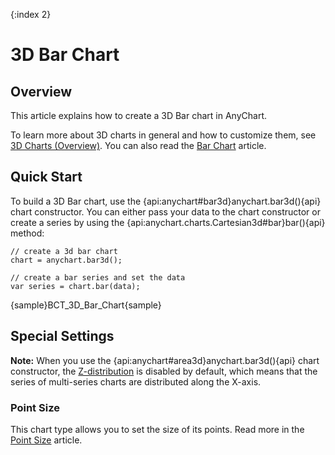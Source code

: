 {:index 2}
# 3D Bar Chart

## Overview

This article explains how to create a 3D Bar chart in AnyChart.

To learn more about 3D charts in general and how to customize them, see [3D Charts (Overview)](Overview). You can also read the [Bar Chart](../Bar_Chart) article.

## Quick Start

To build a 3D Bar chart, use the {api:anychart#bar3d}anychart.bar3d(){api} chart constructor. You can either pass your data to the chart constructor or create a series by using the {api:anychart.charts.Cartesian3d#bar}bar(){api} method:

```
// create a 3d bar chart
chart = anychart.bar3d();

// create a bar series and set the data
var series = chart.bar(data);
```

{sample}BCT\_3D\_Bar\_Chart{sample}

## Special Settings

**Note:** When you use the {api:anychart#area3d}anychart.bar3d(){api} chart constructor, the [Z-distribution](Overview#z-distribution) is disabled by default, which means that the series of multi-series charts are distributed along the X-axis.

### Point Size

This chart type allows you to set the size of its points. Read more in the [Point Size](../Common_Settings/Point_Size) article.